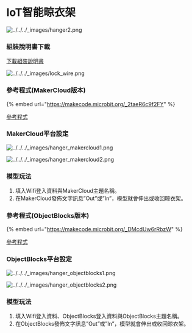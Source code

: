 # IoT智能晾衣架

![../../../\_images/hanger2.png](https://kittenbothk.readthedocs.io/en/latest/\_images/hanger2.png)

### 組裝說明書下載

[下載組裝說明書](https://github.com/kittenbothk/kittenbothk/raw/master/Kits/classroom\_inventor/iot\_instructions/images/hanger.pdf)

![../../../\_images/lock\_wire.png](https://kittenbothk.readthedocs.io/en/latest/\_images/lock\_wire.png)

### 參考程式(MakerCloud版本)

{% embed url="https://makecode.microbit.org/_2taeR6c9f2FY" %}

[參考程式](https://makecode.microbit.org/\_2taeR6c9f2FY)

### MakerCloud平台設定

![../../../\_images/hanger\_makercloud1.png](https://kittenbothk.readthedocs.io/en/latest/\_images/hanger\_makercloud1.png)

![../../../\_images/hanger\_makercloud2.png](https://kittenbothk.readthedocs.io/en/latest/\_images/hanger\_makercloud2.png)

### 模型玩法

1. 填入Wifi登入資料與MakerCloud主題名稱。
2. 在MakerCloud發佈文字訊息”Out”或”In”，模型就會伸出或收回晾衣架。

### 參考程式(ObjectBlocks版本)

{% embed url="https://makecode.microbit.org/_DMcdUw6rRbzW" %}

[參考程式](https://makecode.microbit.org/\_DMcdUw6rRbzW)

### ObjectBlocks平台設定

![../../../\_images/hanger\_objectblocks1.png](https://kittenbothk.readthedocs.io/en/latest/\_images/hanger\_objectblocks1.png)

![../../../\_images/hanger\_objectblocks2.png](https://kittenbothk.readthedocs.io/en/latest/\_images/hanger\_objectblocks2.png)

### 模型玩法

1. 填入Wifi登入資料、ObjectBlocks登入資料與ObjectBlocks主題名稱。
2. 在ObjectBlocks發佈文字訊息”Out”或”In”，模型就會伸出或收回晾衣架。
